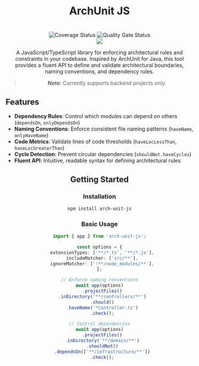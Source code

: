 <div align="center">
  <h1>ArchUnit JS<h1>
</div>

<div align="center">
  <img src='https://img.shields.io/badge/ESLint-configured-blue?logo=eslint' alt='Coverage Status' />
  <img src='https://img.shields.io/badge/Prettier-configured-ff69b4?logo=prettier' alt='Quality Gate Status' />
<div>

<div align="center">
  <img src="https://github.com/gftf2011/clean-node-todolist/blob/main/.github/images/background.png" />
</div>

A JavaScript/TypeScript library for enforcing architectural rules and constraints in your codebase. Inspired by ArchUnit for Java, this tool provides a fluent API to define and validate architectural boundaries, naming conventions, and dependency rules.

> **Note**: Currently supports backend projects only.

<div align="left">
<h2>Features</h2>

- **Dependency Rules**: Control which modules can depend on others (`dependsOn`, `onlyDependsOn`)
- **Naming Conventions**: Enforce consistent file naming patterns (`haveName`, `onlyHaveName`)
- **Code Metrics**: Validate lines of code thresholds (`haveLocLessThan`, `haveLocGreaterThan`)
- **Cycle Detection**: Prevent circular dependencies (`shouldNot.haveCycles`)
- **Fluent API**: Intuitive, readable syntax for defining architectural rules
</div>

## Getting Started

### Installation

```bash
npm install arch-unit-js
```

### Basic Usage

```typescript
import { app } from 'arch-unit-js';

const options = {
  extensionTypes: ['**/*.ts', '**/*.js'],
  includeMatcher: ['src/**'],
  ignoreMatcher: ['!**/node_modules/**'],
};

// Enforce naming conventions
await app(options)
  .projectFiles()
  .inDirectory('**/controllers/**')
  .should()
  .haveName('*Controller.ts')
  .check();

// Control dependencies
await app(options)
  .projectFiles()
  .inDirectory('**/domain/**')
  .shouldNot()
  .dependsOn(['**/infrastructure/**'])
  .check();
```
